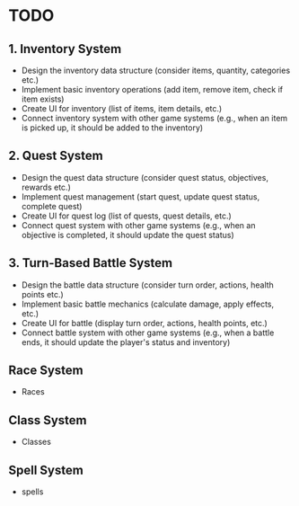 # TODO

## 1. Inventory System
- Design the inventory data structure (consider items, quantity, categories etc.)
- Implement basic inventory operations (add item, remove item, check if item exists)
- Create UI for inventory (list of items, item details, etc.)
- Connect inventory system with other game systems (e.g., when an item is picked up, it should be added to the inventory)

## 2. Quest System
- Design the quest data structure (consider quest status, objectives, rewards etc.)
- Implement quest management (start quest, update quest status, complete quest)
- Create UI for quest log (list of quests, quest details, etc.)
- Connect quest system with other game systems (e.g., when an objective is completed, it should update the quest status)

## 3. Turn-Based Battle System
- Design the battle data structure (consider turn order, actions, health points etc.)
- Implement basic battle mechanics (calculate damage, apply effects, etc.)
- Create UI for battle (display turn order, actions, health points, etc.)
- Connect battle system with other game systems (e.g., when a battle ends, it should update the player's status and inventory)

## Race System
- Races

## Class System
- Classes

## Spell System
- spells